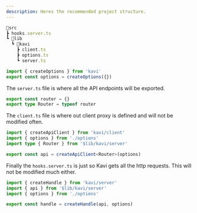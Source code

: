 ```yaml
---
description: Heres the recommended project structure.
---
```

```ts
📂src
┣ hooks.server.ts
┗ 📂lib
  ┗ 📂kavi
    ┣ client.ts
    ┣ options.ts
    ┗ server.ts
```
```ts file=options.ts
import { createOptions } from 'kavi'
export const options = createOptions({})
```

The `server.ts` file is where all the API endpoints will be exported.
```ts file=server.ts
export const router = {}
export type Router = typeof router
```
The `client.ts` file is where out client proxy is defined and will not be modified often.
```ts file=client.ts
import { createApiClient } from 'kavi/client'
import { options } from './options'
import type { Router } from '$lib/kavi/server'

export const api = createApiClient<Router>(options)
```
Finally the `hooks.server.ts` is just so Kavi gets all the http requests. This will not be modified much either.
```ts file=hooks.server.ts
import { createHandle } from 'kavi/server'
import { api } from '$lib/kavi/server'
import { options } from './options'

export const handle = createHandle(api, options)
```